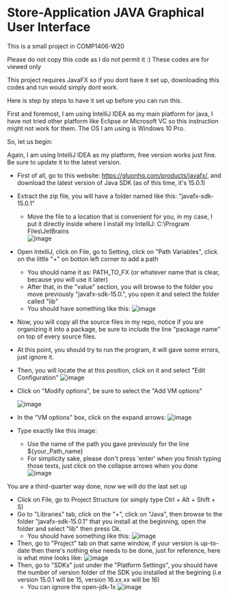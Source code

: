 # Store-Application JAVA Graphical User Interface
This is a small project in COMP1406-W20

Please do not copy this code as I do not permit it :)
These codes are for viewed only

This project requires JavaFX so if you dont have it set up, downloading this codes and run would simply dont work.

Here is step by steps to have it set up before you can run this.

First and foremost, I am using IntelliJ IDEA as my main platform for java, I have not tried other platform like Eclipse or Microsoft VC
so this instruction might not work for them.
The OS I am using is Windows 10 Pro.

So, let us begin:

Again, I am using IntelliJ IDEA as my platform, free version works just fine. Be sure to update it to the latest version.

- First of all, go to this website: https://gluonhq.com/products/javafx/, and download the latest version of Java SDK (as of this time, it's 15.0.1)
- Extract the zip file, you will have a folder named like this: "javafx-sdk-15.0.1"
  + Move the file to a location that is convenient for you, in my case, I put it directly inside where I install my IntelliJ: C:\Program Files\JetBrains\
    ![image](https://user-images.githubusercontent.com/62405278/109594455-d2a19580-7ae0-11eb-80bc-d987b2cc1b8c.png)
- Open IntelliJ, click on File, go to Setting, click on "Path Variables", click on the little "+" on botton left corner to add a path
  + You should name it as: PATH_TO_FX (or whatever name that is clear, because you will use it later)  
  + After that, in the "value" section, you will browse to the folder you move previously "javafx-sdk-15.0.", you open it and select the folder called "lib"
  + You should have something like this: 
    ![image](https://user-images.githubusercontent.com/62405278/109595017-b7835580-7ae1-11eb-9482-420d953b80c6.png)
 
- Now, you will copy all the source files in my repo, notice if you are organizing it into a package, be sure to include the line "package name" on top of every source files.
- At this point, you should try to run the program, it will gave some errors, just ignore it.
- Then, you will locate the at this position, click on it and select "Edit Configuration" 
  ![image](https://user-images.githubusercontent.com/62405278/109594796-67a48e80-7ae1-11eb-811d-167ea7ff266a.png)
  
- Click on "Modify options", be sure to select the "Add VM options" 
 
  ![image](https://user-images.githubusercontent.com/62405278/109595135-ed283e80-7ae1-11eb-8413-2c94090f2765.png)
  
- In the "VM options" box, click on the expand arrows: 
  ![image](https://user-images.githubusercontent.com/62405278/109595209-1052ee00-7ae2-11eb-925c-88a435a1b74f.png)
  
- Type exactly like this image: 
  + Use the name of the path you gave previously for the line ${your_Path_name}
  + For simplicity sake, please don't press 'enter' when you finish typing those texts, just click on the collapse arrows when you done
  ![image](https://user-images.githubusercontent.com/62405278/109595367-5f008800-7ae2-11eb-9f70-68477b1920e6.png)

You are a third-quarter way done, now we will do the last set up
- Click on File, go to Project Structure (or simply type Ctrl + Alt + Shift + S)
- Go to "Libraries" tab, click on the "+", click on "Java", then browse to the folder "javafx-sdk-15.0.1" that you install at the beginning, open the folder and select "lib"  then press Ok.
  + You should have something like this:
    ![image](https://user-images.githubusercontent.com/62405278/109596267-e4386c80-7ae3-11eb-80c0-647e3d501447.png)
- Then, go to "Project" tab on that same window, if your version is up-to-date then there's nothing else needs to be done, just for reference, here is what mine looks like:
  ![image](https://user-images.githubusercontent.com/62405278/109596717-cae3f000-7ae4-11eb-8855-3cf80424a807.png)
- Then, go to "SDKs" just under the "Platform Settings", you should have the number of version folder of the SDK you installed at the begining (i.e version 15.0.1 will be 15, version 16.xx.xx will be 16)
  + You can ignore the open-jdk-1x
  ![image](https://user-images.githubusercontent.com/62405278/109596863-0da5c800-7ae5-11eb-80fc-c98f0b20d611.png)

  



